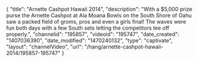{
    "title": "Arnette Cashpot Hawaii 2014",
    "description": "With a $5,000 prize purse the Arnette Cashpot at Ala Moana Bowls on the South Shore of Oahu saw a packed field of groms, pros and even a girls final! The waves were fun both days with a few South sets letting the competitors tee off properly.",
    "channelid": "195857",
    "videoid": "195747",
    "date_created": "1407036390",
    "date_modified": "1470240132",
    "type": "captivate",
    "layout": "channelVideo",
    "url": "\/hang\/arnette-cashpot-hawaii-2014\/195857-195747"
}
